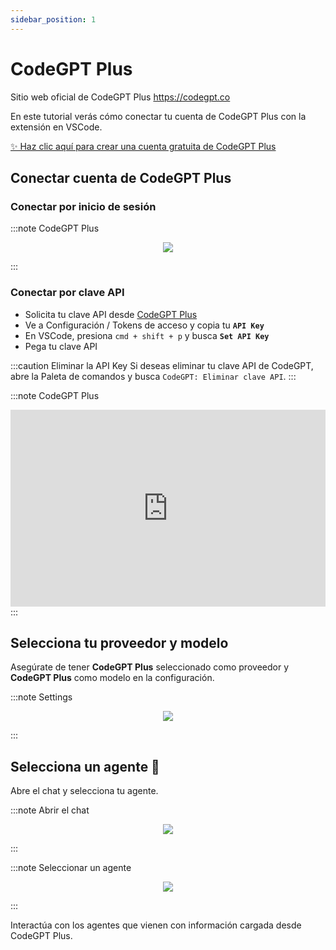 ```yaml
---
sidebar_position: 1
---
```


# CodeGPT Plus
Sitio web oficial de CodeGPT Plus https://codegpt.co

En este tutorial verás cómo conectar tu cuenta de CodeGPT Plus con la extensión en VSCode.

[✨ Haz clic aquí para crear una cuenta gratuita de CodeGPT Plus](https://account.codegpt.co/auth/register)

## Conectar cuenta de CodeGPT Plus

### Conectar por inicio de sesión

:::note CodeGPT Plus 
<p align="center">
    <img src="https://github.com/davila7/code-gpt-docs/assets/6216945/a52e225b-ee54-442d-9fed-1df917d6be6f" />
</p>
:::

### Conectar por clave API

- Solicita tu clave API desde [CodeGPT Plus](https://account.codegpt.co/auth/register)
- Ve a Configuración / Tokens de acceso y copia tu **`API Key`**
- En VSCode, presiona ```cmd + shift + p``` y busca **`Set API Key`**
- Pega tu clave API

:::caution Eliminar la API Key
Si deseas eliminar tu clave API de CodeGPT, abre la Paleta de comandos y busca `CodeGPT: Eliminar clave API`.
:::

:::note CodeGPT Plus
<iframe width="100%" height="315" src="https://www.youtube.com/embed/UX9LncRh0h8?si=WhWQFld30fGUoYOF" title="YouTube video player" frameborder="0" allow="accelerometer; autoplay; clipboard-write; encrypted-media; gyroscope; picture-in-picture; web-share" allowfullscreen></iframe>
:::

## Selecciona tu proveedor y modelo

Asegúrate de tener **CodeGPT Plus** seleccionado como proveedor y **CodeGPT Plus** como modelo en la configuración.

:::note Settings
<p align="center">
    <img src="https://github-production-user-asset-6210df.s3.amazonaws.com/6216945/274446065-993eca0d-30e3-4642-8e08-c5e51381f0e6.png" />
</p>
:::

## Selecciona un agente 🤖

Abre el chat y selecciona tu agente.

:::note Abrir el chat 
<p align="center">
    <img src="https://github.com/davila7/code-gpt-docs/assets/6216945/0c64590b-503d-4cfe-9b68-0dad0f52cfa8" />
</p>
:::

:::note Seleccionar un agente 
<p align="center">
    <img src="https://github-production-user-asset-6210df.s3.amazonaws.com/6216945/274446169-16c2182e-ce76-41c5-8ca4-59e1069dee60.png" />
</p>
:::

Interactúa con los agentes que vienen con información cargada desde CodeGPT Plus.
